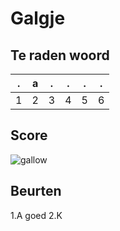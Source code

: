 # Galgje

## Te raden woord

|.|a|.|.|.|.|
|-|-|-|-|-|-|
|1|2|3|4|5|6|

## Score
![gallow](./images/1.png)

## Beurten
1.A goed
2.K